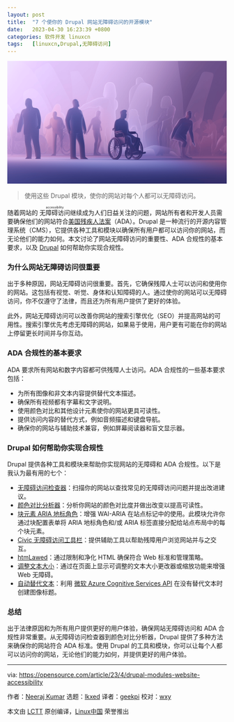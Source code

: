 ```yaml
---
layout: post
title:	"7 个使你的 Drupal 网站无障碍访问的开源模块"
date:	2023-04-30 16:23:39 +0800 
categories:	软件开发 linuxcn 
tags:	[linuxcn,Drupal,无障碍访问]
---
```



![](/Asserts/Images/album/202304/30/162337kdiekuzchl2cx2m1.png)



> 
> 使用这些 Drupal 模块，使你的网站对每个人都可以无障碍访问。
> 
> 
> 


随着网站的 <ruby> 无障碍访问 <rt>  accessibility </rt></ruby> 继续成为人们日益关注的问题，网站所有者和开发人员需要确保他们的网站符合[美国残疾人法案](https://www.dol.gov/general/topic/disability/ada)（ADA）。Drupal 是一种流行的开源内容管理系统（CMS），它提供各种工具和模块以确保所有用户都可以访问你的网站，而无论他们的能力如何。本文讨论了网站无障碍访问的重要性、ADA 合规性的基本要求，以及 [Drupal](https://opensource.com/article/23/3/create-accessible-websites-drupal) 如何帮助你实现合规性。


### 为什么网站无障碍访问很重要


出于多种原因，网站无障碍访问很重要。首先，它确保残障人士可以访问和使用你的网站。这包括有视觉、听觉、身体和认知障碍的人。通过使你的网站可以无障碍访问，你不仅遵守了法律，而且还为所有用户提供了更好的体验。


此外，网站无障碍访问可以改善你网站的搜索引擎优化（SEO）并提高网站的可用性。搜索引擎优先考虑无障碍的网站，如果易于使用，用户更有可能在你的网站上停留更长时间并与你互动。


### ADA 合规性的基本要求


ADA 要求所有网站和数字内容都可供残障人士访问。ADA 合规性的一些基本要求包括：


* 为所有图像和非文本内容提供替代文本描述。
* 确保所有视频都有字幕和文字说明。
* 使用颜色对比和其他设计元素使你的网站更具可读性。
* 提供访问内容的替代方式，例如音频描述和键盘导航。
* 确保你的网站与辅助技术兼容，例如屏幕阅读器和盲文显示器。


### Drupal 如何帮助你实现合规性


Drupal 提供各种工具和模块来帮助你实现网站的无障碍和 ADA 合规性。以下是我认为最有用的七个：


* [无障碍访问检查器](https://www.drupal.org/project/editoria11y)：扫描你的网站以查找常见的无障碍访问问题并提出改进建议。
* [颜色对比分析器](https://www.drupal.org/project/high_contrast)：分析你网站的颜色对比度并做出改变以提高可读性。
* [块元素 ARIA 地标角色](https://www.drupal.org/project/block_aria_landmark_roles)：增强 WAI-ARIA 在站点标记中的使用。此模块允许你通过块配置表单将 ARIA 地标角色和/或 ARIA 标签直接分配给站点布局中的每个块元素。
* [Civic 无障碍访问工具栏](https://www.drupal.org/project/civic_accessibility_toolbar)：提供辅助工具以帮助残障用户浏览网站并与之交互。
* [htmLawed](https://www.drupal.org/project/htmlawed)：通过限制和净化 HTML 确保符合 Web 标准和管理策略。
* [调整文本大小](https://www.drupal.org/project/textsize)：通过在页面上显示可调整的文本大小更改器或缩放功能来增强 Web 无障碍。
* [自动替代文本](https://www.drupal.org/project/auto_alter)：利用 [微软 Azure Cognitive Services API](https://www.microsoft.com/cognitive-services) 在没有替代文本时创建图像标题。


### 总结


出于法律原因和为所有用户提供更好的用户体验，确保网站无障碍访问和 ADA 合规性非常重要。从无障碍访问检查器到颜色对比分析器，Drupal 提供了多种方法来确保你的网站符合 ADA 标准。使用 Drupal 的工具和模块，你可以让每个人都可以访问你的网站，无论他们的能力如何，并提供更好的用户体验。




---


via: <https://opensource.com/article/23/4/drupal-modules-website-accessibility>


作者：[Neeraj Kumar](https://opensource.com/users/neerajskydiver) 选题：[lkxed](https://github.com/lkxed/) 译者：[geekpi](https://github.com/geekpi) 校对：[wxy](https://github.com/wxy)


本文由 [LCTT](https://github.com/LCTT/TranslateProject) 原创编译，[Linux中国](https://linux.cn/) 荣誉推出
